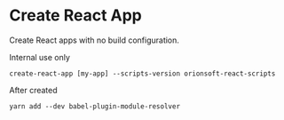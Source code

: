 # Create React App

Create React apps with no build configuration.

Internal use only

```
create-react-app [my-app] --scripts-version orionsoft-react-scripts
```

After created

```
yarn add --dev babel-plugin-module-resolver
```
